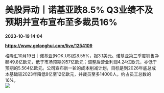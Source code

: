 # 美股异动丨诺基亚跌8.5% Q3业绩不及预期并宣布宣布至多裁员16%

**2023-10-19 14:04**

**https://www.gelonghui.com/live/1254109**

格隆汇10月19日｜诺基亚(NOK.US)跌8.55%，报3.1美元。诺基亚第三季度销售净额49.8亿欧元，低于市场预期的57亿欧元；调整后营业利润4.24亿欧元，亦低于预期的5.564亿欧元。公司宣布新一轮的成本削减计划，目标是到2026年底总成本基础较2023年降低8亿至12亿欧元，并裁员至多14000人，约占员工总数的16%。  
![](https://img3.gelonghui.com/6d3bd-0101065e-cad9-42d7-9114-e1a6890a2fc8.jpg)